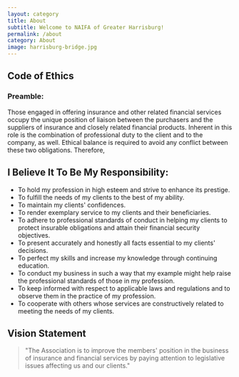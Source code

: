 ```yaml
---
layout: category
title: About
subtitle: Welcome to NAIFA of Greater Harrisburg!
permalink: /about
category: About
image: harrisburg-bridge.jpg
---
```


## Code of Ethics

### Preamble:
Those engaged in offering insurance and other related financial services occupy the unique position of liaison between the purchasers and the suppliers of insurance and closely related financial products. Inherent in this role is the combination of professional duty to the client and to the company, as well. Ethical balance is required to avoid any conflict between these two obligations. Therefore,

## I Believe It To Be My Responsibility:

- To hold my profession in high esteem and strive to enhance its prestige.
- To fulfill the needs of my clients to the best of my ability.
- To maintain my clients' confidences.
- To render exemplary service to my clients and their beneficiaries.
- To adhere to professional standards of conduct in helping my clients to protect insurable obligations and attain their financial security objectives.
- To present accurately and honestly all facts essential to my clients' decisions.
- To perfect my skills and increase my knowledge through continuing education.
- To conduct my business in such a way that my example might help raise the professional standards of those in my profession.
- To keep informed with respect to applicable laws and regulations and to observe them in the practice of my
profession.
- To cooperate with others whose services are constructively related to meeting the needs of my clients.

## Vision Statement

>"The Association is to improve the members' position in the business of insurance and financial services by paying attention to legislative issues affecting us and our clients."
